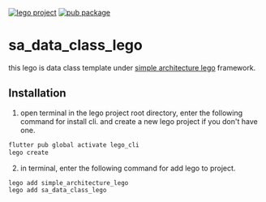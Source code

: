 [![lego project](https://img.shields.io/badge/powered%20by-lego-blue?logo=github)](https://github.com/melodysdreamj/lego)
[![pub package](https://img.shields.io/pub/v/sa_data_class_lego.svg)](https://pub.dartlang.org/packages/sa_data_class_lego)

# sa_data_class_lego
this lego is data class template under [simple architecture lego](https://pub.dev/packages/simple_architecture_lego) framework.

##  Installation
1. open terminal in the lego project root directory, enter the following command for install cli.
   and create a new lego project if you don't have one.
```bash
flutter pub global activate lego_cli
lego create
```
2. in terminal, enter the following command for add lego to project.
```bash
lego add simple_architecture_lego
lego add sa_data_class_lego
```

